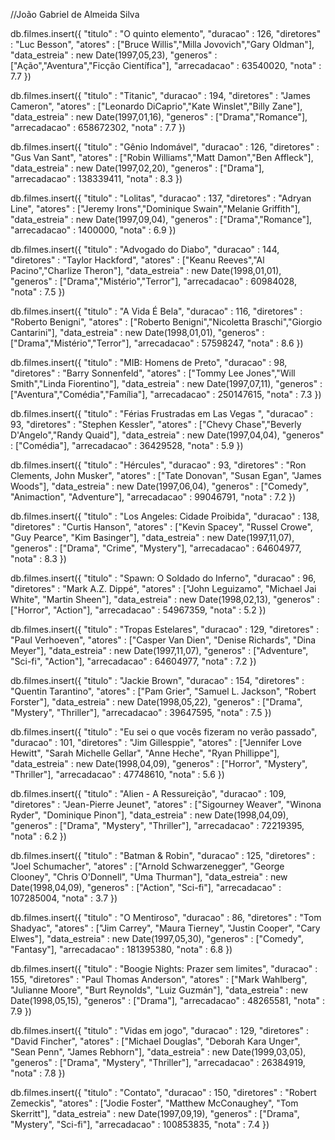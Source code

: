 //João Gabriel de Almeida Silva

db.filmes.insert({
	"titulo" : "O quinto elemento",
	"duracao" : 126,
	"diretores" : "Luc Besson",
	"atores" : ["Bruce Willis","Milla Jovovich","Gary Oldman"],
	"data_estreia" : new Date(1997,05,23),
	"generos" : ["Ação","Aventura","Ficção Científica"],
	"arrecadacao" : 63540020,
	"nota" : 7.7
})

db.filmes.insert({
	"titulo" : "Titanic",
	"duracao" : 194,
	"diretores" : "James Cameron",
	"atores" : ["Leonardo DiCaprio","Kate Winslet","Billy Zane"],
	"data_estreia" : new Date(1997,01,16),
	"generos" : ["Drama","Romance"],
	"arrecadacao" : 658672302,
	"nota" : 7.7
})


db.filmes.insert({
	"titulo" : "Gênio Indomável",
	"duracao" : 126,
	"diretores" : "Gus Van Sant",
	"atores" : ["Robin Williams","Matt Damon","Ben Affleck"],
	"data_estreia" : new Date(1997,02,20),
	"generos" : ["Drama"],
	"arrecadacao" : 138339411,
	"nota" : 8.3
})

db.filmes.insert({
	"titulo" : "Lolitas",
	"duracao" : 137,
	"diretores" : "Adryan Line",
	"atores" : ["Jeremy Irons","Dominique Swain","Melanie Griffith"],
	"data_estreia" : new Date(1997,09,04),
	"generos" : ["Drama","Romance"],
	"arrecadacao" : 1400000,
	"nota" : 6.9
})

db.filmes.insert({
	"titulo" : "Advogado do Diabo",
	"duracao" : 144,
	"diretores" : "Taylor Hackford",
	"atores" : ["Keanu Reeves","Al Pacino","Charlize Theron"],
	"data_estreia" : new Date(1998,01,01),
	"generos" : ["Drama","Mistério","Terror"],
	"arrecadacao" : 60984028,
	"nota" : 7.5
})

db.filmes.insert({
	"titulo" : "A Vida É Bela",
	"duracao" : 116,
	"diretores" : "Roberto Benigni",
	"atores" : ["Roberto Benigni","Nicoletta Braschi","Giorgio Cantarini"],
	"data_estreia" : new Date(1998,01,01),
	"generos" : ["Drama","Mistério","Terror"],
	"arrecadacao" : 57598247,
	"nota" : 8.6
})


db.filmes.insert({
	"titulo" : "MIB: Homens de Preto",
	"duracao" : 98,
	"diretores" : "Barry Sonnenfeld",
	"atores" : ["Tommy Lee Jones","Will Smith","Linda Fiorentino"],
	"data_estreia" : new Date(1997,07,11),
	"generos" : ["Aventura","Comédia","Família"],
	"arrecadacao" : 250147615,
	"nota" : 7.3
})

db.filmes.insert({
	"titulo" : "Férias Frustradas em Las Vegas ",
	"duracao" : 93,
	"diretores" : "Stephen Kessler",
	"atores" : ["Chevy Chase","Beverly D'Angelo","Randy Quaid"],
	"data_estreia" : new Date(1997,04,04),
	"generos" : ["Comédia"],
	"arrecadacao" : 36429528,
	"nota" : 5.9
})


db.filmes.insert({
	"titulo" : "Hércules",
	"duracao" : 93,
	"diretores" : "Ron Clements, John Musker",
	"atores" : ["Tate Donovan", "Susan Egan", "James Woods"],
	"data_estreia" : new Date(1997,06,04),
	"generos" : ["Comedy", "Animaction", "Adventure"],
	"arrecadacao" : 99046791,
	"nota" : 7.2
})

db.filmes.insert({
	"titulo" : "Los Angeles: Cidade Proibida",
	"duracao" : 138,
	"diretores" : "Curtis Hanson",
	"atores" : ["Kevin Spacey", "Russel Crowe", "Guy Pearce", "Kim Basinger"],
	"data_estreia" : new Date(1997,11,07),
	"generos" : ["Drama", "Crime", "Mystery"],
	"arrecadacao" : 64604977,
	"nota" : 8.3
})

db.filmes.insert({
	"titulo" : "Spawn: O Soldado do Inferno",
	"duracao" : 96,
	"diretores" : "Mark A.Z. Dippé",
	"atores" : ["John Leguizamo", "Michael Jai White", "Martin Sheen"],
	"data_estreia" : new Date(1998,02,13),
	"generos" : ["Horror", "Action"],
	"arrecadacao" : 54967359,
	"nota" : 5.2
})


db.filmes.insert({
	"titulo" : "Tropas Estelares",
	"duracao" : 129,
	"diretores" : "Paul Verhoeven",
	"atores" : ["Casper Van Dien", "Denise Richards", "Dina Meyer"],
	"data_estreia" : new Date(1997,11,07),
	"generos" : ["Adventure", "Sci-fi", "Action"],
	"arrecadacao" : 64604977,
	"nota" : 7.2
})


db.filmes.insert({
	"titulo" : "Jackie Brown",
	"duracao" : 154, 
	"diretores" : "Quentin Tarantino",
	"atores" : ["Pam Grier", "Samuel L. Jackson", "Robert Forster"],
	"data_estreia" : new Date(1998,05,22),
	"generos" : ["Drama", "Mystery", "Thriller"],
	"arrecadacao" : 39647595,
	"nota" : 7.5
})


db.filmes.insert({
	"titulo" : "Eu sei o que vocês fizeram no verão passado",
	"duracao" : 101, 
	"diretores" : "Jim Gillesppie",
	"atores" : ["Jennifer Love Hewitt", "Sarah Michelle Gellar", "Anne Heche", "Ryan Phillippe"],
	"data_estreia" : new Date(1998,04,09),
	"generos" : ["Horror", "Mystery", "Thriller"],
	"arrecadacao" : 47748610,
	"nota" : 5.6
})

db.filmes.insert({
	"titulo" : "Alien - A Ressureição",
	"duracao" : 109, 
	"diretores" : "Jean-Pierre Jeunet",
	"atores" : ["Sigourney Weaver", "Winona Ryder", "Dominique Pinon"],
	"data_estreia" : new Date(1998,04,09),
	"generos" : ["Drama", "Mystery", "Thriller"],
	"arrecadacao" : 72219395,
	"nota" : 6.2
})

db.filmes.insert({
	"titulo" : "Batman & Robin",
	"duracao" : 125, 
	"diretores" : "Joel Schumacher",
	"atores" : ["Arnold Schwarzenegger", "George Clooney", "Chris O'Donnell", "Uma Thurman"],
	"data_estreia" : new Date(1998,04,09),
	"generos" : ["Action", "Sci-fi"],
	"arrecadacao" : 107285004,
	"nota" : 3.7
})


db.filmes.insert({
	"titulo" : "O Mentiroso",
	"duracao" : 86, 
	"diretores" : "Tom Shadyac",
	"atores" : ["Jim Carrey", "Maura Tierney", "Justin Cooper", "Cary Elwes"],
	"data_estreia" : new Date(1997,05,30),
	"generos" : ["Comedy", "Fantasy"],
	"arrecadacao" : 181395380,
	"nota" : 6.8
})

db.filmes.insert({
	"titulo" : "Boogie Nights: Prazer sem limites",
	"duracao" : 155, 
	"diretores" : "Paul Thomas Anderson",
	"atores" : ["Mark Wahlberg", "Julianne Moore", "Burt Reynolds", "Luiz Guzmán"],
	"data_estreia" : new Date(1998,05,15),
	"generos" : ["Drama"],
	"arrecadacao" : 48265581,
	"nota" : 7.9
})


db.filmes.insert({
	"titulo" : "Vidas em jogo",
	"duracao" : 129, 
	"diretores" : "David Fincher",
	"atores" : ["Michael Douglas", "Deborah Kara Unger", "Sean Penn", "James Rebhorn"],
	"data_estreia" : new Date(1999,03,05),
	"generos" : ["Drama", "Mystery", "Thriller"],
	"arrecadacao" : 26384919,
	"nota" : 7.8
})

db.filmes.insert({
	"titulo" : "Contato",
	"duracao" : 150, 
	"diretores" : "Robert Zemeckis",
	"atores" : ["Jodie Foster", "Matthew McConaughey", "Tom Skerritt"],
	"data_estreia" : new Date(1997,09,19),
	"generos" : ["Drama", "Mystery", "Sci-fi"],
	"arrecadacao" : 100853835,
	"nota" : 7.4
})

